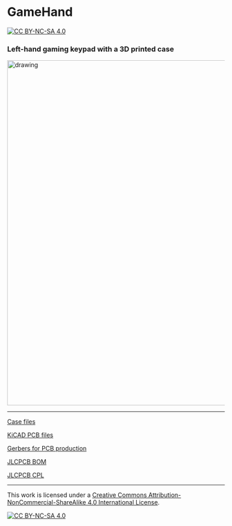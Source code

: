 # GameHand

[![CC BY-NC-SA 4.0][cc-by-nc-sa-shield]][cc-by-nc-sa]

### Left-hand gaming keypad with a 3D printed case

<img src="https://i.imgur.com/ia3bcUB.jpg" alt="drawing" width="800"/>

---

[Case files](case/)

[KiCAD PCB files](pcb/)

[Gerbers for PCB production](pcb/gerbers/)

[JLCPCB BOM](pcb/fab/GameHand_bom_jlc.csv)

[JLCPCB CPL](pcb/fab/GameHand_cpl_jlc.csv)

---

This work is licensed under a
[Creative Commons Attribution-NonCommercial-ShareAlike 4.0 International License][cc-by-nc-sa].

[![CC BY-NC-SA 4.0][cc-by-nc-sa-image]][cc-by-nc-sa]

[cc-by-nc-sa]: http://creativecommons.org/licenses/by-nc-sa/4.0/
[cc-by-nc-sa-image]: https://licensebuttons.net/l/by-nc-sa/4.0/88x31.png
[cc-by-nc-sa-shield]: https://img.shields.io/badge/License-CC%20BY--NC--SA%204.0-lightgrey.svg
